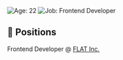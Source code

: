 ![Age: 22](https://img.shields.io/badge/age-22-green?style=for-the-badge)
![Job: Frontend Developer](https://img.shields.io/badge/work-frontend%20developer-orange?style=for-the-badge)  

## 📛 Positions
Frontend Developer @ [FLAT Inc.](https://wd-flat.com/)